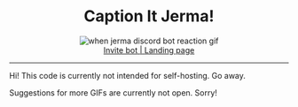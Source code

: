<div align="center">
    <h1>Caption It Jerma!</h1>
    <img src="https://cdn.discordapp.com/attachments/747100248425365665/975018540371439676/jerma.gif" alt="when jerma discord bot reaction gif"/>
    <br>
    <u><a href="https://discord.com/api/oauth2/authorize?client_id=974744783933276191&scope=applications.commands" target="_blank">Invite bot</a> | <a href="https://theonlyghostwolf.github.io/jermacaption/" target="_blank">Landing page</a></u>
</div>

<hr>

Hi! This code is currently not intended for self-hosting. Go away.

Suggestions for more GIFs are currently not open. Sorry!
